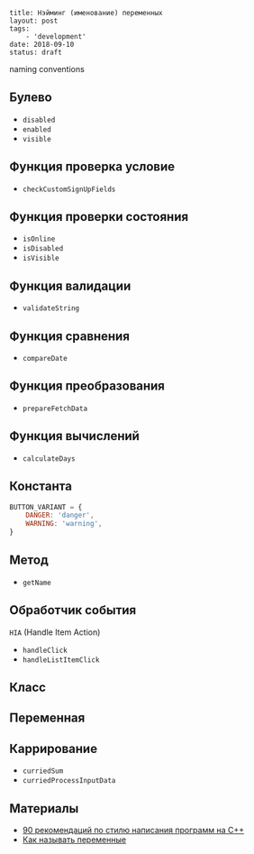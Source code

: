 ```
title: Нэйминг (именование) переменных
layout: post
tags:
    - 'development'
date: 2018-09-10
status: draft
```

naming conventions

## Булево

- `disabled`
- `enabled`
- `visible`


## Функция проверка условие

- `checkCustomSignUpFields`

## Функция проверки состояния

- `isOnline`
- `isDisabled`
- `isVisible`

## Функция валидации

- `validateString`


## Функция сравнения

- `compareDate`


## Функция преобразования

- `prepareFetchData`


## Функция вычислений

- `calculateDays`


## Константа

```js
BUTTON_VARIANT = {
    DANGER: 'danger',
    WARNING: 'warning',
}
```


## Метод

- `getName`


## Обработчик события

`HIA` (Handle Item Action)

- `handleClick`
- `handleListItemClick`


## Класс


## Переменная


## Каррирование

- `curriedSum`
- `curriedProcessInputData`


## Материалы

- [90 рекомендаций по стилю написания программ на C++](https://habr.com/post/172091/)
- [Как называть переменные](https://ymatuhin.ru/front-end/how-to-name-variables/)
